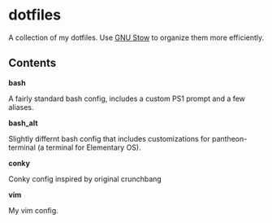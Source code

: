 # dotfiles

A collection of my dotfiles. Use [GNU Stow](https://packages.debian.org/jessie/stow) to organize them more efficiently.

## Contents

**bash**

A fairly standard bash config, includes a custom PS1 prompt and a few aliases.

**bash_alt**

Slightly differnt bash config that includes customizations for pantheon-terminal (a terminal for Elementary OS).

**conky**

Conky config inspired by original crunchbang 

**vim**

My vim config.
